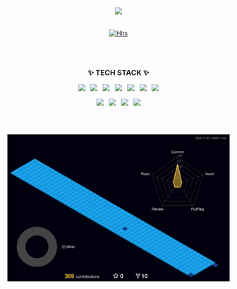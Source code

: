 <!--
**dhl1031/dhl1031** is a ✨ _special_ ✨ repository because its `README.md` (this file) appears on your GitHub profile.

Here are some ideas to get you started:

- 🔭 I’m currently working on ...
- 🌱 I’m currently learning ...
- 👯 I’m looking to collaborate on ...
- 🤔 I’m looking for help with ...
- 💬 Ask me about ...
- 📫 How to reach me: ...
- 😄 Pronouns: ...
- ⚡ Fun fact: ...
-->
<img src="https://github.com/dhl1031/dhl1031/assets/141328665/40811f57-ab22-4cff-9f14-cdf5f4374c50.gif" width="100%" height="2px" />
<br><br><br><br>

<div align=center>

<img src="https://github.com/dhl1031/dhl1031/assets/141328665/65e03586-eda8-4ea0-99a0-618466a0e65a.gif" ><br><br>

[![Hits](https://hits.seeyoufarm.com/api/count/incr/badge.svg?url=https%3A%2F%2Fgithub.com%2Fdhl1031%2Fdhl1031&count_bg=%2379C83D&title_bg=%23555555&icon=&icon_color=%23E7E7E7&title=hits&edge_flat=false)](https://hits.seeyoufarm.com)
<br><br>

</div>
<br>

<div align=center>
  <h3>✨ TECH STACK ✨</h3>
</div>

<div align=center>
<img src="https://img.shields.io/badge/Java-007396?style=for-the-badge&logo=openjdk&logoColor=fff"> &nbsp; <img src="https://img.shields.io/badge/spring-6DB33F?style=for-the-badge&logo=spring&logoColor=fff"> &nbsp; <img src="https://img.shields.io/badge/Oracle-F80000?style=for-the-badge&logo=oracle&logoColor=fff"> &nbsp; <img src="https://img.shields.io/badge/html5-E34F26?style=for-the-badge&logo=html5&logoColor=fff"> &nbsp; <img src="https://img.shields.io/badge/CSS3-1572B6?style=for-the-badge&logo=CSS3&logoColor=white"/> &nbsp; <img src="https://img.shields.io/badge/javascript-F7DF1E?style=for-the-badge&logo=javascript&logoColor=000"> &nbsp; <img src="https://img.shields.io/badge/jquery-0769AD?style=for-the-badge&logo=jquery&logoColor=fff"><br>

<img src="https://img.shields.io/badge/eclipse ide-2C2255?style=for-the-badge&logo=eclipseide&logoColor=fff"> &nbsp; <img src="https://img.shields.io/badge/visualstudio code-007ACC?style=for-the-badge&logo=visualstudiocode&logoColor=fff"> &nbsp; <img src="https://img.shields.io/badge/git hub-181717?style=for-the-badge&logo=github&logoColor=fff"> &nbsp; <img src="https://img.shields.io/badge/git-F05032?style=for-the-badge&logo=git&logoColor=fff">
</div>

<br><br>

![](./profile-3d-contrib/profile-night-view.svg)

<img src="https://github.com/dhl1031/dhl1031/assets/141328665/40811f57-ab22-4cff-9f14-cdf5f4374c50.gif" width="100%" height="2px" />

